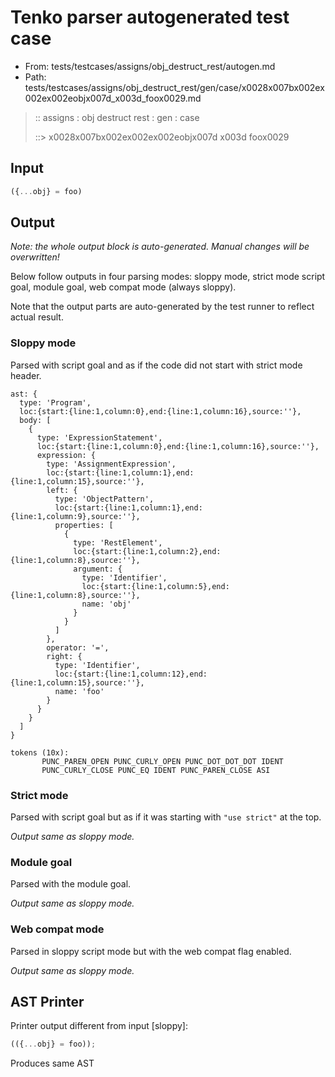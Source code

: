 # Tenko parser autogenerated test case

- From: tests/testcases/assigns/obj_destruct_rest/autogen.md
- Path: tests/testcases/assigns/obj_destruct_rest/gen/case/x0028x007bx002ex002ex002eobjx007d_x003d_foox0029.md

> :: assigns : obj destruct rest : gen : case
>
> ::> x0028x007bx002ex002ex002eobjx007d x003d foox0029

## Input


`````js
({...obj} = foo)
`````

## Output

_Note: the whole output block is auto-generated. Manual changes will be overwritten!_

Below follow outputs in four parsing modes: sloppy mode, strict mode script goal, module goal, web compat mode (always sloppy).

Note that the output parts are auto-generated by the test runner to reflect actual result.

### Sloppy mode

Parsed with script goal and as if the code did not start with strict mode header.

`````
ast: {
  type: 'Program',
  loc:{start:{line:1,column:0},end:{line:1,column:16},source:''},
  body: [
    {
      type: 'ExpressionStatement',
      loc:{start:{line:1,column:0},end:{line:1,column:16},source:''},
      expression: {
        type: 'AssignmentExpression',
        loc:{start:{line:1,column:1},end:{line:1,column:15},source:''},
        left: {
          type: 'ObjectPattern',
          loc:{start:{line:1,column:1},end:{line:1,column:9},source:''},
          properties: [
            {
              type: 'RestElement',
              loc:{start:{line:1,column:2},end:{line:1,column:8},source:''},
              argument: {
                type: 'Identifier',
                loc:{start:{line:1,column:5},end:{line:1,column:8},source:''},
                name: 'obj'
              }
            }
          ]
        },
        operator: '=',
        right: {
          type: 'Identifier',
          loc:{start:{line:1,column:12},end:{line:1,column:15},source:''},
          name: 'foo'
        }
      }
    }
  ]
}

tokens (10x):
       PUNC_PAREN_OPEN PUNC_CURLY_OPEN PUNC_DOT_DOT_DOT IDENT
       PUNC_CURLY_CLOSE PUNC_EQ IDENT PUNC_PAREN_CLOSE ASI
`````

### Strict mode

Parsed with script goal but as if it was starting with `"use strict"` at the top.

_Output same as sloppy mode._

### Module goal

Parsed with the module goal.

_Output same as sloppy mode._

### Web compat mode

Parsed in sloppy script mode but with the web compat flag enabled.

_Output same as sloppy mode._

## AST Printer

Printer output different from input [sloppy]:

````js
(({...obj} = foo));
````

Produces same AST
